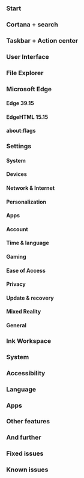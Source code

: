 ### Start

### Cortana + search

### Taskbar + Action center

### User Interface

### File Explorer

### Microsoft Edge
#### Edge 39.15

#### EdgeHTML 15.15

#### about:flags

### Settings
#### System

#### Devices

#### Network & Internet

#### Personalization

#### Apps

#### Account

#### Time & language

#### Gaming

#### Ease of Access

#### Privacy

#### Update & recovery

#### Mixed Reality

#### General

### Ink Workspace

### System

### Accessibility

### Language

### Apps

### Other features

### And further

### Fixed issues

### Known issues